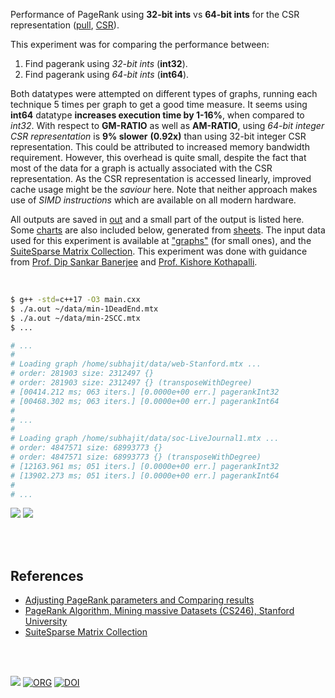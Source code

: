 Performance of PageRank using **32-bit ints** vs **64-bit ints** for the
CSR representation ([pull], [CSR]).

This experiment was for comparing the performance between:
1. Find pagerank using *32-bit ints* (**int32**).
2. Find pagerank using *64-bit ints* (**int64**).

Both datatypes were attempted on different types of graphs, running each
technique 5 times per graph to get a good time measure. It seems using **int64**
datatype **increases execution time by 1-16%**, when compared to *int32*. With
respect to **GM-RATIO** as well as **AM-RATIO**, using *64-bit integer CSR*
*representation* is **9% slower** **(0.92x)** than using 32-bit integer CSR
representation. This could be attributed to increased memory bandwidth
requirement. However, this overhead is quite small, despite the fact that most
of the data for a graph is actually associated with the CSR representation. As
the CSR representation is accessed linearly, improved cache usage might be the
*saviour* here. Note that neither approach makes use of *SIMD instructions*
which are available on all modern hardware.

All outputs are saved in [out](out/) and a small part of the output is listed
here. Some [charts] are also included below, generated from [sheets]. The input
data used for this experiment is available at ["graphs"] (for small ones), and
the [SuiteSparse Matrix Collection]. This experiment was done with guidance
from [Prof. Dip Sankar Banerjee] and [Prof. Kishore Kothapalli].

<br>

```bash
$ g++ -std=c++17 -O3 main.cxx
$ ./a.out ~/data/min-1DeadEnd.mtx
$ ./a.out ~/data/min-2SCC.mtx
$ ...

# ...
#
# Loading graph /home/subhajit/data/web-Stanford.mtx ...
# order: 281903 size: 2312497 {}
# order: 281903 size: 2312497 {} (transposeWithDegree)
# [00414.212 ms; 063 iters.] [0.0000e+00 err.] pagerankInt32
# [00468.302 ms; 063 iters.] [0.0000e+00 err.] pagerankInt64
#
# ...
#
# Loading graph /home/subhajit/data/soc-LiveJournal1.mtx ...
# order: 4847571 size: 68993773 {}
# order: 4847571 size: 68993773 {} (transposeWithDegree)
# [12163.961 ms; 051 iters.] [0.0000e+00 err.] pagerankInt32
# [13902.273 ms; 051 iters.] [0.0000e+00 err.] pagerankInt64
#
# ...
```

[![](https://i.imgur.com/hVnPp0I.png)][sheetp]
[![](https://i.imgur.com/PNGt374.png)][sheetp]

<br>
<br>


## References

- [Adjusting PageRank parameters and Comparing results](https://arxiv.org/abs/2108.02997)
- [PageRank Algorithm, Mining massive Datasets (CS246), Stanford University](https://www.youtube.com/watch?v=ke9g8hB0MEo)
- [SuiteSparse Matrix Collection]

<br>
<br>

[![](https://i.imgur.com/UN5uFOX.png)](https://www.youtube.com/watch?v=rKv_l1RnSqs)
[![ORG](https://img.shields.io/badge/org-puzzlef-green?logo=Org)](https://puzzlef.github.io)
[![DOI](https://zenodo.org/badge/434886170.svg)](https://zenodo.org/badge/latestdoi/434886170)

[Prof. Dip Sankar Banerjee]: https://sites.google.com/site/dipsankarban/
[Prof. Kishore Kothapalli]: https://www.iiit.ac.in/people/faculty/kkishore/
[SuiteSparse Matrix Collection]: https://sparse.tamu.edu
["graphs"]: https://github.com/puzzlef/graphs
[pull]: https://github.com/puzzlef/pagerank-push-vs-pull
[CSR]: https://github.com/puzzlef/pagerank-class-vs-csr
[charts]: https://photos.app.goo.gl/S9mGYDgE2PXUbjVr8
[sheets]: https://docs.google.com/spreadsheets/d/1u9Hn4tA682wYj00hcvWZSrz94nhhvwRxqEjhDjbZWKo/edit?usp=sharing
[sheetp]: https://docs.google.com/spreadsheets/d/e/2PACX-1vQG_Xiqo2aM1BSRlRQ0Hmhu_fqXjffAAQb0R82YhXmydan-uRo54gllhTpBIwVkJgHg1KKRpGpwaU1_/pubhtml
